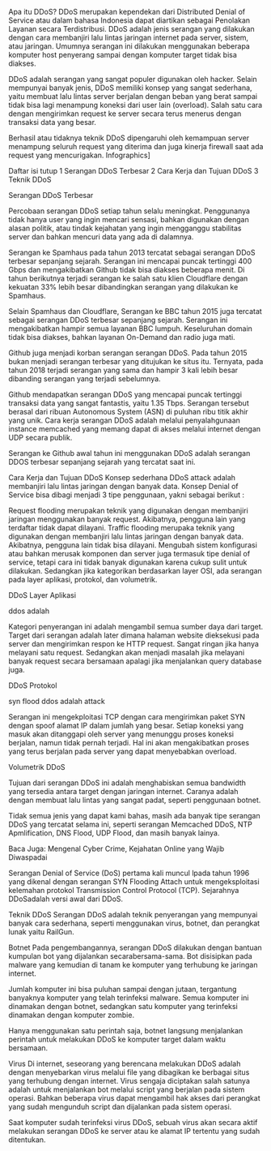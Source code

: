 Apa itu DDoS? DDoS merupakan kependekan dari Distributed Denial of Service atau dalam bahasa Indonesia dapat diartikan sebagai Penolakan Layanan secara Terdistribusi. DDoS adalah jenis serangan yang dilakukan dengan cara membanjiri lalu lintas jaringan internet pada server, sistem, atau jaringan. Umumnya serangan ini dilakukan menggunakan beberapa komputer host penyerang sampai dengan komputer target tidak bisa diakses.

DDoS adalah serangan yang sangat populer digunakan oleh hacker. Selain mempunyai banyak jenis, DDoS memiliki konsep yang sangat sederhana, yaitu membuat lalu lintas server berjalan dengan beban yang berat sampai tidak bisa lagi menampung koneksi dari user lain (overload). Salah satu cara dengan mengirimkan request ke server secara terus menerus dengan transaksi data yang besar.

Berhasil atau tidaknya teknik DDoS dipengaruhi oleh kemampuan server menampung seluruh request yang diterima dan juga kinerja firewall saat ada request yang mencurigakan. Infographics]

Daftar isi tutup
1 Serangan DDoS Terbesar
2 Cara Kerja dan Tujuan DDoS
3 Teknik DDoS

Serangan DDoS Terbesar

Percobaan serangan DDoS setiap tahun selalu meningkat. Penggunanya tidak hanya user yang ingin mencari sensasi, bahkan digunakan dengan alasan politik, atau tindak kejahatan yang ingin mengganggu stabilitas server dan bahkan mencuri data yang ada di dalamnya.

Serangan ke Spamhaus pada tahun 2013 tercatat sebagai serangan DDoS terbesar sepanjang sejarah. Serangan ini mencapai puncak tertinggi 400 Gbps dan mengakibatkan Github tidak bisa diakses beberapa menit. Di tahun berikutnya terjadi serangan ke salah satu klien Cloudflare dengan kekuatan 33% lebih besar dibandingkan serangan yang dilakukan ke Spamhaus.

Selain Spamhaus dan Cloudflare, Serangan ke BBC tahun 2015 juga tercatat sebagai serangan DDoS terbesar sepanjang sejarah. Serangan ini mengakibatkan hampir semua layanan BBC lumpuh. Keseluruhan domain tidak bisa diakses, bahkan layanan On-Demand dan radio juga mati.

Github juga menjadi korban serangan serangan DDoS. Pada tahun 2015 bukan menjadi serangan terbesar yang ditujukan ke situs itu. Ternyata, pada tahun 2018 terjadi serangan yang sama dan hampir 3 kali lebih besar dibanding serangan yang terjadi sebelumnya.

Github mendapatkan serangan DDoS yang mencapai puncak tertinggi transaksi data yang sangat fantastis, yaitu 1.35 Tbps. Serangan tersebut berasal dari ribuan Autonomous System (ASN) di puluhan ribu titik akhir yang unik. Cara kerja serangan DDoS adalah melalui penyalahgunaan instance memcached yang memang dapat di akses melalui internet dengan UDP secara publik.

Serangan ke Github awal tahun ini menggunakan DDoS adalah serangan DDOS terbesar sepanjang sejarah yang tercatat saat ini.

Cara Kerja dan Tujuan DDoS
Konsep sederhana DDoS attack adalah membanjiri lalu lintas jaringan dengan banyak data. Konsep Denial of Service bisa dibagi menjadi 3  tipe penggunaan, yakni sebagai berikut :

Request flooding merupakan teknik yang digunakan dengan membanjiri jaringan  menggunakan banyak request. Akibatnya, pengguna lain yang terdaftar tidak dapat dilayani.
Traffic flooding merupaka teknik yang digunakan dengan membanjiri lalu lintas jaringan dengan banyak data. Akibatnya, pengguna lain tidak bisa dilayani.
Mengubah sistem konfigurasi atau bahkan merusak komponen dan server juga termasuk tipe denial of service, tetapi cara ini tidak banyak digunakan karena cukup sulit untuk dilakukan.
Sedangkan jika kategorikan berdasarkan layer OSI, ada serangan pada layer aplikasi, protokol, dan volumetrik.

DDoS Layer Aplikasi

ddos adalah

Kategori penyerangan ini adalah mengambil semua sumber daya dari target. Target dari serangan adalah later dimana halaman website dieksekusi pada server dan mengirimkan respon ke  HTTP request. Sangat ringan jika hanya melayani satu request. Sedangkan akan menjadi masalah jika melayani banyak request secara bersamaan apalagi jika menjalankan query database juga.

DDoS Protokol

syn flood ddos adalah attack

Serangan ini mengekploitasi TCP dengan cara mengirimkan paket SYN dengan spoof alamat IP dalam jumlah yang besar. Setiap koneksi yang masuk akan ditanggapi oleh server yang menunggu proses koneksi berjalan, namun tidak pernah terjadi. Hal ini akan mengakibatkan proses yang terus berjalan pada server yang dapat menyebabkan overload.

Volumetrik DDoS


Tujuan dari serangan DDoS ini adalah menghabiskan semua bandwidth yang tersedia antara target dengan jaringan internet. Caranya adalah dengan membuat lalu lintas yang sangat padat, seperti penggunaan botnet.

Tidak semua jenis yang dapat kami bahas, masih ada banyak tipe serangan DDoS yang tercatat selama ini, seperti serangan Memcached DDoS, NTP Apmlification, DNS Flood, UDP Flood, dan masih banyak lainya.

Baca Juga: Mengenal Cyber Crime, Kejahatan Online yang Wajib Diwaspadai

Serangan Denial of Service (DoS) pertama kali muncul lpada tahun 1996 yang dikenal dengan serangan SYN Flooding Attach untuk mengeksploitasi kelemahan protokol Transmission Control Protocol (TCP). Sejarahnya DDoSadalah versi awal dari DDoS.

Teknik DDoS
Serangan DDoS adalah teknik penyerangan yang mempunyai banyak cara sederhana, seperti menggunakan virus, botnet, dan perangkat lunak yaitu RailGun.

Botnet
Pada pengembangannya, serangan DDoS dilakukan dengan bantuan kumpulan bot yang dijalankan secarabersama-sama. Bot disisipkan pada malware yang kemudian di tanam ke komputer yang terhubung ke jaringan internet.

Jumlah komputer ini bisa puluhan sampai dengan jutaan, tergantung banyaknya komputer yang telah terinfeksi malware. Semua komputer ini dinamakan dengan botnet, sedangkan satu komputer yang terinfeksi dinamakan dengan komputer zombie.

Hanya menggunakan satu perintah saja, botnet langsung menjalankan perintah untuk melakukan DDoS ke komputer target dalam waktu bersamaan.

Virus
Di internet, seseorang yang berencana melakukan DDoS adalah dengan menyebarkan virus melalui file yang dibagikan ke berbagai situs yang terhubung dengan internet. Virus sengaja diciptakan salah satunya adalah untuk menjalankan bot melalui script yang berjalan pada sistem operasi. Bahkan beberapa virus dapat mengambil hak akses dari perangkat yang sudah mengunduh script dan dijalankan pada sistem operasi.

Saat komputer sudah terinfeksi virus DDoS, sebuah virus akan secara aktif melakukan serangan DDoS ke server atau ke alamat IP tertentu yang sudah ditentukan.
